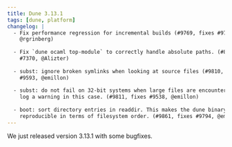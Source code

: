 ```yaml
---
title: Dune 3.13.1
tags: [dune, platform]
changelog: |
  - Fix performance regression for incremental builds (#9769, fixes #9738,
    @rgrinberg)
  
  - Fix `dune ocaml top-module` to correctly handle absolute paths. (#8249, fixes
    #7370, @Alizter)
  
  - subst: ignore broken symlinks when looking at source files (#9810, fixes
    #9593, @emillon)
  
  - subst: do not fail on 32-bit systems when large files are encountered. Just
    log a warning in this case. (#9811, fixes #9538, @emillon)
  
  - boot: sort directory entries in readdir. This makes the dune binary
    reproducible in terms of filesystem order. (#9861, fixes #9794, @emillon)
---
```


We just released version 3.13.1 with some bugfixes.
